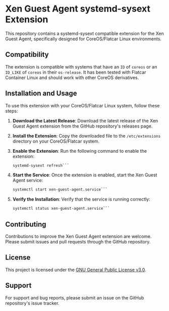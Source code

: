 # Xen Guest Agent systemd-sysext Extension

This repository contains a systemd-sysext compatible extension for the Xen Guest Agent, specifically designed for CoreOS/Flatcar Linux environments.

## Compatibility

The extension is compatible with systems that have an `ID` of `coreos` or an `ID_LIKE` of `coreos` in their `os-release`. It has been tested with Flatcar Container Linux and should work with other CoreOS derivatives.

## Installation and Usage

To use this extension with your CoreOS/Flatcar Linux system, follow these steps:

1. **Download the Latest Release**: 
   Download the latest release of the Xen Guest Agent extension from the GitHub repository's releases page.

2. **Install the Extension**:
   Copy the downloaded file to the `/etc/extensions` directory on your CoreOS/Flatcar system.

3. **Enable the Extension**:
   Run the following command to enable the extension:
   ```bash
   systemd-sysext refresh```

4. **Start the Service**:
   Once the extension is enabled, start the Xen Guest Agent service:
   ```bash
   systemctl start xen-guest-agent.service```

5. **Verify the Installation**:
   Verify that the service is running correctly:
   ```bash
   systemctl status xen-guest-agent.service```

## Contributing

Contributions to improve the Xen Guest Agent extension are welcome. Please submit issues and pull requests through the GitHub repository.

## License

This project is licensed under the [GNU General Public License v3.0](LICENSE).

## Support

For support and bug reports, please submit an issue on the GitHub repository's issue tracker.

